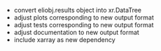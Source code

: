 + convert eliobj.results object into xr.DataTree
+ adjust plots corresponding to new output format
+ adjust tests corresponding to new output format
+ adjust documentation to new output format
+ include xarray as new dependency
